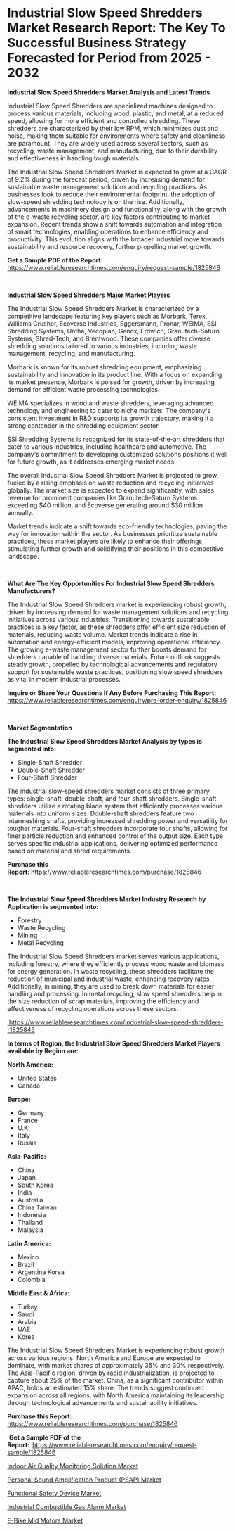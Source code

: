 <p><h1>Industrial Slow Speed Shredders Market Research Report: The Key To Successful Business Strategy Forecasted for Period from 2025 - 2032</h1></p><p><strong>Industrial Slow Speed Shredders Market Analysis and Latest Trends</strong></p>
<p><p>Industrial Slow Speed Shredders are specialized machines designed to process various materials, including wood, plastic, and metal, at a reduced speed, allowing for more efficient and controlled shredding. These shredders are characterized by their low RPM, which minimizes dust and noise, making them suitable for environments where safety and cleanliness are paramount. They are widely used across several sectors, such as recycling, waste management, and manufacturing, due to their durability and effectiveness in handling tough materials.</p><p>The Industrial Slow Speed Shredders Market is expected to grow at a CAGR of 9.2% during the forecast period, driven by increasing demand for sustainable waste management solutions and recycling practices. As businesses look to reduce their environmental footprint, the adoption of slow-speed shredding technology is on the rise. Additionally, advancements in machinery design and functionality, along with the growth of the e-waste recycling sector, are key factors contributing to market expansion. Recent trends show a shift towards automation and integration of smart technologies, enabling operations to enhance efficiency and productivity. This evolution aligns with the broader industrial move towards sustainability and resource recovery, further propelling market growth.</p></p>
<p><strong>Get a Sample PDF of the Report:&nbsp;</strong> <a href="https://www.reliableresearchtimes.com/enquiry/request-sample/1825846?utm_campaign=2230&utm_medium=2&utm_source=Github&utm_content=ia&utm_term=12042025&utm_id=industrial-slow-speed-shredders">https://www.reliableresearchtimes.com/enquiry/request-sample/1825846</a></p>
<p>&nbsp;</p>
<p><strong>Industrial Slow Speed Shredders Major Market Players</strong></p>
<p><p>The Industrial Slow Speed Shredders Market is characterized by a competitive landscape featuring key players such as Morbark, Terex, Williams Crusher, Ecoverse Industries, Eggersmann, Pronar, WEIMA, SSI Shredding Systems, Untha, Vecoplan, Genox, Erdwich, Granutech-Saturn Systems, Shred-Tech, and Brentwood. These companies offer diverse shredding solutions tailored to various industries, including waste management, recycling, and manufacturing.</p><p>Morbark is known for its robust shredding equipment, emphasizing sustainability and innovation in its product line. With a focus on expanding its market presence, Morbark is poised for growth, driven by increasing demand for efficient waste processing technologies.</p><p>WEIMA specializes in wood and waste shredders, leveraging advanced technology and engineering to cater to niche markets. The company's consistent investment in R&D supports its growth trajectory, making it a strong contender in the shredding equipment sector.</p><p>SSi Shredding Systems is recognized for its state-of-the-art shredders that cater to various industries, including healthcare and automotive. The company's commitment to developing customized solutions positions it well for future growth, as it addresses emerging market needs.</p><p>The overall Industrial Slow Speed Shredders Market is projected to grow, fueled by a rising emphasis on waste reduction and recycling initiatives globally. The market size is expected to expand significantly, with sales revenue for prominent companies like Granutech-Saturn Systems exceeding $40 million, and Ecoverse generating around $30 million annually.</p><p>Market trends indicate a shift towards eco-friendly technologies, paving the way for innovation within the sector. As businesses prioritize sustainable practices, these market players are likely to enhance their offerings, stimulating further growth and solidifying their positions in this competitive landscape.</p></p>
<p>&nbsp;</p>
<p><strong>What Are The Key Opportunities For Industrial Slow Speed Shredders Manufacturers?</strong></p>
<p><p>The Industrial Slow Speed Shredders market is experiencing robust growth, driven by increasing demand for waste management solutions and recycling initiatives across various industries. Transitioning towards sustainable practices is a key factor, as these shredders offer efficient size reduction of materials, reducing waste volume. Market trends indicate a rise in automation and energy-efficient models, improving operational efficiency. The growing e-waste management sector further boosts demand for shredders capable of handling diverse materials. Future outlook suggests steady growth, propelled by technological advancements and regulatory support for sustainable waste practices, positioning slow speed shredders as vital in modern industrial processes.</p></p>
<p><strong>Inquire or Share Your Questions If Any Before Purchasing This Report:</strong> <a href="https://www.reliableresearchtimes.com/enquiry/pre-order-enquiry/1825846?utm_campaign=2230&utm_medium=2&utm_source=Github&utm_content=ia&utm_term=12042025&utm_id=industrial-slow-speed-shredders">https://www.reliableresearchtimes.com/enquiry/pre-order-enquiry/1825846</a></p>
<p>&nbsp;</p>
<p><strong>Market Segmentation</strong></p>
<p><strong>The Industrial Slow Speed Shredders Market Analysis by types is segmented into:</strong></p>
<p><ul><li>Single-Shaft Shredder</li><li>Double-Shaft Shredder</li><li>Four-Shaft Shredder</li></ul></p>
<p><p>The industrial slow-speed shredders market consists of three primary types: single-shaft, double-shaft, and four-shaft shredders. Single-shaft shredders utilize a rotating blade system that efficiently processes various materials into uniform sizes. Double-shaft shredders feature two intermeshing shafts, providing increased shredding power and versatility for tougher materials. Four-shaft shredders incorporate four shafts, allowing for finer particle reduction and enhanced control of the output size. Each type serves specific industrial applications, delivering optimized performance based on material and shred requirements.</p></p>
<p><strong>Purchase this Report:&nbsp;</strong><a href="https://www.reliableresearchtimes.com/purchase/1825846?utm_campaign=2230&utm_medium=2&utm_source=Github&utm_content=ia&utm_term=12042025&utm_id=industrial-slow-speed-shredders">https://www.reliableresearchtimes.com/purchase/1825846</a></p>
<p>&nbsp;</p>
<p><strong>The Industrial Slow Speed Shredders Market Industry Research by Application is segmented into:</strong></p>
<p><ul><li>Forestry</li><li>Waste Recycling</li><li>Mining</li><li>Metal Recycling</li></ul></p>
<p><p>The Industrial Slow Speed Shredders market serves various applications, including forestry, where they efficiently process wood waste and biomass for energy generation. In waste recycling, these shredders facilitate the reduction of municipal and industrial waste, enhancing recovery rates. Additionally, in mining, they are used to break down materials for easier handling and processing. In metal recycling, slow speed shredders help in the size reduction of scrap materials, improving the efficiency and effectiveness of recycling operations across these sectors.</p></p>
<p><a href="https://www.reliableresearchtimes.com/industrial-slow-speed-shredders-r1825846?utm_campaign=2230&utm_medium=2&utm_source=Github&utm_content=ia&utm_term=12042025&utm_id=industrial-slow-speed-shredders">&nbsp;https://www.reliableresearchtimes.com/industrial-slow-speed-shredders-r1825846</a></p>
<p><strong>In terms of Region, the Industrial Slow Speed Shredders Market Players available by Region are:</strong></p>
<p>
    <p> <strong> North America: </strong>
        <ul>
            <li>United States</li>
            <li>Canada</li>
        </ul>
        </p> 
    <p> <strong> Europe: </strong>
        <ul>
            <li>Germany</li>
            <li>France</li>
            <li>U.K.</li>
            <li>Italy</li>
            <li>Russia</li>
        </ul>
        </p> 
    <p> <strong> Asia-Pacific: </strong>
        <ul>
            <li>China</li>
            <li>Japan</li>
            <li>South Korea</li>
            <li>India</li>
            <li>Australia</li>
            <li>China Taiwan</li>
            <li>Indonesia</li>
            <li>Thailand</li>
            <li>Malaysia</li>
        </ul>
        </p> 
    <p> <strong> Latin America: </strong>
        <ul>
            <li>Mexico</li>
            <li>Brazil</li>
            <li>Argentina Korea</li>
            <li>Colombia</li>
        </ul>
        </p> 
    <p> <strong> Middle East & Africa: </strong>
        <ul>
            <li>Turkey</li>
            <li>Saudi</li>
            <li>Arabia</li>
            <li>UAE</li>
            <li>Korea</li>
        </ul>
    </p>
    </p>
<p><p>The Industrial Slow Speed Shredders Market is experiencing robust growth across various regions. North America and Europe are expected to dominate, with market shares of approximately 35% and 30% respectively. The Asia-Pacific region, driven by rapid industrialization, is projected to capture about 25% of the market. China, as a significant contributor within APAC, holds an estimated 15% share. The trends suggest continued expansion across all regions, with North America maintaining its leadership through technological advancements and sustainability initiatives.</p></p>
<p><strong>Purchase this Report: </strong><a href="https://www.reliableresearchtimes.com/purchase/1825846?utm_campaign=2230&utm_medium=2&utm_source=Github&utm_content=ia&utm_term=12042025&utm_id=industrial-slow-speed-shredders">https://www.reliableresearchtimes.com/purchase/1825846</a></p>
<p>&nbsp;<strong>Get a Sample PDF of the Report:&nbsp;&nbsp;</strong><a href="https://www.reliableresearchtimes.com/enquiry/request-sample/1825846?utm_campaign=2230&utm_medium=2&utm_source=Github&utm_content=ia&utm_term=12042025&utm_id=industrial-slow-speed-shredders">https://www.reliableresearchtimes.com/enquiry/request-sample/1825846</a></p>
<p><strong></strong></p>
<p><p><a href="https://github.com/roffefaith6l/Market-Research-Report-List-1/blob/main/indoor-air-quality-monitoring-solution-market.md?utm_campaign=2230&utm_medium=2&utm_source=Github&utm_content=ia&utm_term=12042025&utm_id=industrial-slow-speed-shredders">Indoor Air Quality Monitoring Solution Market</a></p><p><a href="https://github.com/irisadoranrx/Market-Research-Report-List-1/blob/main/personal-sound-amplification-product-psap-market.md?utm_campaign=2230&utm_medium=2&utm_source=Github&utm_content=ia&utm_term=12042025&utm_id=industrial-slow-speed-shredders">Personal Sound Amplification Product (PSAP) Market</a></p><p><a href="https://github.com/semenbobbaxu/Market-Research-Report-List-1/blob/main/functional-safety-device-market.md?utm_campaign=2230&utm_medium=2&utm_source=Github&utm_content=ia&utm_term=12042025&utm_id=industrial-slow-speed-shredders">Functional Safety Device Market</a></p><p><a href="https://github.com/erkidrhoy/Market-Research-Report-List-1/blob/main/industrial-combustible-gas-alarm-market.md?utm_campaign=2230&utm_medium=2&utm_source=Github&utm_content=ia&utm_term=12042025&utm_id=industrial-slow-speed-shredders">Industrial Combustible Gas Alarm Market</a></p><p><a href="https://github.com/suzorfazlikb/Market-Research-Report-List-1/blob/main/e-bike-mid-motors-market.md?utm_campaign=2230&utm_medium=2&utm_source=Github&utm_content=ia&utm_term=12042025&utm_id=industrial-slow-speed-shredders">E-Bike Mid Motors Market</a></p></p>